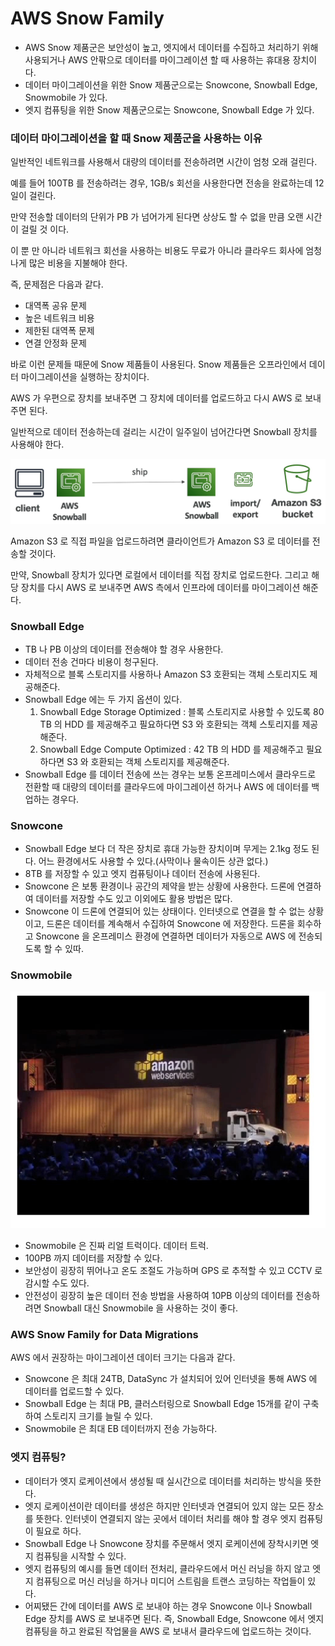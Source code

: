 # AWS Snow Family

- AWS Snow 제품군은 보안성이 높고, 엣지에서 데이터를 수집하고 처리하기 위해 사용되거나 AWS 안팎으로 데이터를 마이그레이션 할 때 사용하는 휴대용 장치이다.
- 데이터 마이그레이션을 위한 Snow 제품군으로는 Snowcone, Snowball Edge, Snowmobile 가 있다.
- 엣지 컴퓨팅을 위한 Snow 제품군으로는 Snowcone, Snowball Edge 가 있다.

### 데이터 마이그레이션을 할 때 Snow 제품군을 사용하는 이유

일반적인 네트워크를 사용해서 대량의 데이터를 전송하려면 시간이 엄청 오래 걸린다.

예를 들어 100TB 를 전송하려는 경우, 1GB/s 회선을 사용한다면 전송을 완료하는데 12일이 걸린다.

만약 전송할 데이터의 단위가 PB 가 넘어가게 된다면 상상도 할 수 없을 만큼 오랜 시간이 걸릴 것 이다.

이 뿐 만 아니라 네트워크 회선을 사용하는 비용도 무료가 아니라 클라우드 회사에 엄청나게 많은 비용을 지불해야 한다.

즉, 문제점은 다음과 같다.
- 대역폭 공유 문제
- 높은 네트워크 비용
- 제한된 대역폭 문제
- 연결 안정화 문제

바로 이런 문제들 때문에 Snow 제품들이 사용된다. Snow 제품들은 오프라인에서 데이터 마이그레이션을 실행하는 장치이다.

AWS 가 우편으로 장치를 보내주면 그 장치에 데이터를 업로드하고 다시 AWS 로 보내주면 된다.

일반적으로 데이터 전송하는데 걸리는 시간이 일주일이 넘어간다면 Snowball 장치를 사용해야 한다.

![](images/1.png)

Amazon S3 로 직접 파일을 업로드하려면 클라이언트가 Amazon S3 로 데이터를 전송할 것이다.

만약, Snowball 장치가 있다면 로컬에서 데이터를 직접 장치로 업로드한다. 그리고 해당 장치를 다시 AWS 로 보내주면 AWS 측에서 인프라에 데이터를 마이그레이션 해준다.

### Snowball Edge

- TB 나 PB 이상의 데이터를 전송해야 할 경우 사용한다.
- 데이터 전송 건마다 비용이 청구된다.
- 자체적으로 블록 스토리지를 사용하나 Amazon S3 호환되는 객체 스토리지도 제공해준다.
- Snowball Edge 에는 두 가지 옵션이 있다.
  1. Snowball Edge Storage Optimized : 블록 스토리지로 사용할 수 있도록 80 TB 의 HDD 를 제공해주고 필요하다면 S3 와 호환되는 객체 스토리지를 제공해준다.
  2. Snowball Edge Compute Optimized : 42 TB 의 HDD 를 제공해주고 필요하다면 S3 와 호환되는 객체 스토리지를 제공해준다.
- Snowball Edge 를 데이터 전송에 쓰는 경우는 보통 온프레미스에서 클라우드로 전환할 때 대량의 데이터를 클라우드에 마이그레이션 하거나 AWS 에 데이터를 백업하는 경우다.

### Snowcone

- Snowball Edge 보다 더 작은 장치로 휴대 가능한 장치이며 무게는 2.1kg 정도 된다. 어느 환경에서도 사용할 수 있다.(사막이나 물속이든 상관 없다.)
- 8TB 를 저장할 수 있고 엣지 컴퓨팅이나 데이터 전송에 사용된다.
- Snowcone 은 보통 환경이나 공간의 제약을 받는 상황에 사용한다. 드론에 연결하여 데이터를 저장할 수도 있고 이외에도 활용 방법은 많다.
- Snowcone 이 드론에 연결되어 있는 상태이다. 인터넷으로 연결을 할 수 없는 상황이고, 드론은 데이터를 계속해서 수집하여 Snowcone 에 저장한다. 드론을 회수하고 Snowcone 을 온프레미스 환경에 연결하면 데이터가 자동으로 AWS 에 전송되도록 할 수 있따.

### Snowmobile

![](images/2.png)

- Snowmobile 은 진짜 리얼 트럭이다. 데이터 트럭.
- 100PB 까지 데이터를 저장할 수 있다.
- 보안성이 굉장히 뛰어나고 온도 조절도 가능하며 GPS 로 추적할 수 있고 CCTV 로 감시할 수도 있다.
- 안전성이 굉장히 높은 데이터 전송 방법을 사용하여 10PB 이상의 데이터를 전송하려면 Snowball 대신 Snowmobile 을 사용하는 것이 좋다.

### AWS Snow Family for Data Migrations

AWS 에서 권장하는 마이그레이션 데이터 크기는 다음과 같다.

- Snowcone 은 최대 24TB, DataSync 가 설치되어 있어 인터넷을 통해 AWS 에 데이터를 업로드할 수 있다.
- Snowball Edge 는 최대 PB, 클러스터링으로 Snowball Edge 15개를 같이 구축하여 스토리지 크기를 늘릴 수 있다.
- Snowmobile 은 최대 EB 데이터까지 전송 가능하다.

### 엣지 컴퓨팅?

- 데이터가 엣지 로케이션에서 생성될 때 실시간으로 데이터를 처리하는 방식을 뜻한다.
- 엣지 로케이션이란 데이터를 생성은 하지만 인터넷과 연결되어 있지 않는 모든 장소를 뜻한다. 인터넷이 연결되지 않는 곳에서 데이터 처리를 해야 할 경우 엣지 컴퓨팅이 필요로 하다.
- Snowball Edge 나 Snowcone 장치를 주문해서 엣지 로케이션에 장착시키면 엣지 컴퓨팅을 시작할 수 있다.
- 엣지 컴퓨팅의 예시를 들면 데이터 전처리, 클라우드에서 머신 러닝을 하지 않고 엣지 컴퓨팅으로 머신 러닝을 하거나 미디어 스트림을 트랜스 코딩하는 작업들이 있다.
- 어찌됐든 간에 데이터를 AWS 로 보내야 하는 경우 Snowcone 이나 Snowball Edge 장치를 AWS 로 보내주면 된다. 즉, Snowball Edge, Snowcone 에서 엣지 컴퓨팅을 하고 완료된 작업물을 AWS 로 보내서 클라우드에 업로드하는 것이다.